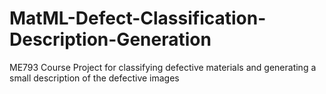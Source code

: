 # MatML-Defect-Classification-Description-Generation
ME793 Course Project for classifying defective materials and generating a small description of the defective images
